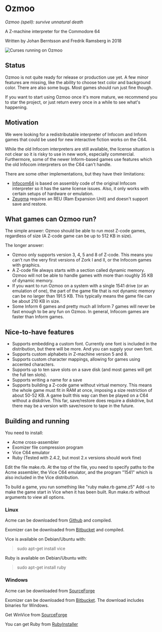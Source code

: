 # Ozmoo

*Ozmoo (spell): survive unnatural death*

A Z-machine interpreter for the Commodore 64 

Written by Johan Berntsson and Fredrik Ramsberg in 2018

![Curses running on Ozmoo](https://github.com/johanberntsson/ozmoo/blob/master/screenshots/curses.png)


## Status

Ozmoo is not quite ready for release or production use yet. A few minor features are missing, like the ability to choose text color and background color. There are also some bugs. Most games should run just fine though.

If you want to start using Ozmoo once it's more mature, we recommend you to star the project, or just return every once in a while to see what's happening.

## Motivation

We were looking for a redistributable interpreter of Infocom and Inform games that could be used for new interactive fiction works on the C64.

While the old Infocom interpreters are still available, the license situation is not clear so it is risky to use in new work, especially commercial. Furthermore, some of the newer Inform-based games use features which the old Infocom interpreters on the C64 can't handle.

There are some other implementations, but they have their limitations:
* [Infocom64](https://github.com/christopherkobayashi/infocom64) is based on assembly code of the original Infocom interpreter so it has the same license issues. Also, it only works with certain setups of hardware or emulation.
* [Zeugma](https://www.linusakesson.net/software/zeugma/index.php) requires an REU (Ram Expansion Unit) and doesn't support save and restore.

## What games can Ozmoo run?

The simple answer: Ozmoo should be able to run most Z-code games, regardless of size (A Z-code game can be up to 512 KB in size).

The longer answer:
* Ozmoo only supports version 3, 4, 5 and 8 of Z-code. This means you can't run the very first versions of Zork I and II, or the Infocom games with graphics.
* A Z-code file always starts with a section called dynamic memory. Ozmoo will not be able to handle games with more than roughly 35 KB of dynamic memory.
* If you want to run Ozmoo on a system with a single 1541 drive (or an emulation of one), the part of the game file that is not dynamic memory can be no larger than 191.5 KB. This typically means the game file can be about 210 KB in size.
* Some Inform 6 games and pretty much all Inform 7 games will never be fast enough to be any fun on Ozmoo. In general, Infocom games are faster than Inform games.

## Nice-to-have features

* Supports embedding a custom font. Currently one font is included in the distribution, but there will be more. And you can supply your own font.
* Supports custom alphabets in Z-machine version 5 and 8.
* Supports custom character mappings, allowing for games using accented characters.
* Supports up to ten save slots on a save disk (and most games will get the full ten slots).
* Supports writing a name for a save
* Supports building a Z-code game without virtual memory. This means the whole game must fit in RAM at once, imposing a size restriction of about 50-52 KB. A game built this way can then be played on a C64 without a diskdrive. This far, save/restore does require a diskdrive, but there may be a version with save/resore to tape in the future.

## Building and running

You need to install:
* Acme cross-assembler
* Exomizer file compression program
* Vice C64 emulator
* Ruby (Tested with 2.4.2, but most 2.x versions should work fine)

Edit the file make.rb. At the top of the file, you need to specify paths to the Acme assembler, the Vice C64 emulator, and the program "1541" which is also included in the Vice distribution.

To build a game, you run something like "ruby make.rb game.z5" Add -s to make the game start in Vice when it has been built. Run make.rb without arguments to view all options.

### Linux

Acme can be downloaded from [Github](https://github.com/meonwax/acme) and compiled.

Exomizer can be downloaded from [Bitbucket](https://bitbucket.org/magli143/exomizer/wiki/Home) and compiled.

Vice is available on Debian/Ubuntu with:
> sudo apt-get install vice

Ruby is available on Debian/Ubuntu with:
> sudo apt-get install ruby

### Windows

Acme can be downloaded from [SourceForge](https://sourceforge.net/projects/acme-crossass/)

Exomizer can be downloaded from [Bitbucket](https://bitbucket.org/magli143/exomizer/wiki/Home). The download includes binaries for Windows.

Get WinVice from [SourceForge](http://vice-emu.sourceforge.net/)

You can get Ruby from [RubyInstaller](https://rubyinstaller.org/)

